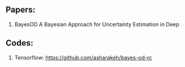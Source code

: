 ## Papers:

1. BayesOD A Bayesian Approach for Uncertainty Estimation in Deep

## Codes:

1. Tensorflow:
   https://github.com/asharakeh/bayes-od-rc